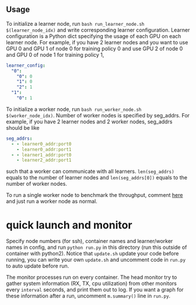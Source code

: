 ## Usage

To initialize a learner node, run `bash run_learner_node.sh $(learner_node_idx)` and write corresponding learner configuration.
Learner configuration is a Python dict specifying the usage of each GPU on each learner node.
For example, if you have 2 learner nodes and you want to use GPU 0 and GPU 1 of node 0 for training policy 0 and
use GPU 2 of node 0 and GPU 0 of node 1 for training policy 1,
```yaml
learner_config:
  "0":
    "0": 0
    "1": 0
    "2": 1
  "1":
    "0": 1
```

To initialize a worker node, run `bash run_worker_node.sh $(worker_node_idx)`.
Number of worker nodes is specified by seg_addrs. For example, if you have 2 learner nodes and 2 worker nodes, seg_addrs should be like
```yaml
seg_addrs:
  - - learner0_addr:port0
    - learner0_addr:port1
  - - learner1_addr:port0
    - learner2_addr:port1
```
such that a worker can communicate with all learners. `len(seg_addrs)` equals to the number of learner nodes and
`len(seg_addrs[0])` equals to the number of worker nodes.

To run a single worker node to benchmark the throughput, comment [here](https://github.com/garrett4wade/scaling_marl/blob/master/system/policy_worker.py#L144)
and just run a worker node as normal.

# quick launch and monitor
Specify node numbers (for ssh), container names and learner/worker names in config, and run `python run.py` in this directory (run this outside of container with python2). Notice that `update.sh` update your code before running, you can write your own `update.sh` and uncomment code in `run.py` to auto update before run.

The monitor processes run on every container. The head monitor try to gather system information (RX, TX, cpu utilization) from other monitors every `interval` seconds, and print them out to log. If you want a graph for these information after a run, uncomment `m.summary()` line in `run.py`.